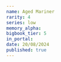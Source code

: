 ```yaml
---
name: Aged Mariner
rarity: 4
series: low
memory_alpha:
bigbook_tier: 5
in_portal:
date: 20/08/2024
published: true
---
```



